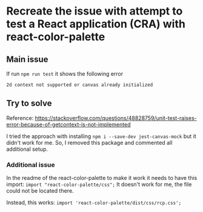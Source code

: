 # Recreate the issue with attempt to test a React application (CRA) with react-color-palette

## Main issue

If run `npm run test` it shows the following error

`2d context not supported or canvas already initialized`

## Try to solve

Reference:
https://stackoverflow.com/questions/48828759/unit-test-raises-error-because-of-getcontext-is-not-implemented

I tried the approach with installing 
`npm i --save-dev jest-canvas-mock`
but it didn't work for me. So, I removed this package and commented all additional setup.

### Additional issue

In the readme of the react-color-palette to make it work it needs to have this import:
`import "react-color-palette/css";`
It doesn't work for me, the file could not be located there.

Instead, this works:
`import 'react-color-palette/dist/css/rcp.css';`